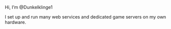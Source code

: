 Hi, I’m @Dunkelklinge1

I set up and run many web services and dedicated game servers on my own hardware.

<!---
Dunkelklinge1/Dunkelklinge1 is a ✨ special ✨ repository because its `README.md` (this file) appears on your GitHub profile.
You can click the Preview link to take a look at your changes.
--->
